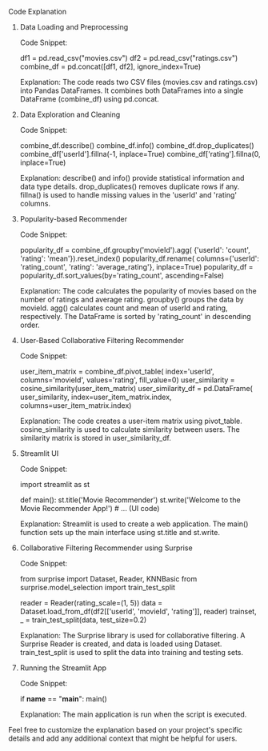 Code Explanation
1. Data Loading and Preprocessing

    Code Snippet:

   

    df1 = pd.read_csv("movies.csv")
    df2 = pd.read_csv("ratings.csv")
    combine_df = pd.concat([df1, df2], ignore_index=True)

    Explanation:
        The code reads two CSV files (movies.csv and ratings.csv) into Pandas DataFrames.
        It combines both DataFrames into a single DataFrame (combine_df) using pd.concat.

2. Data Exploration and Cleaning

    Code Snippet:

    combine_df.describe()
    combine_df.info()
    combine_df.drop_duplicates()
    combine_df['userId'].fillna(-1, inplace=True)
    combine_df['rating'].fillna(0, inplace=True)

    Explanation:
        describe() and info() provide statistical information and data type details.
        drop_duplicates() removes duplicate rows if any.
        fillna() is used to handle missing values in the 'userId' and 'rating' columns.

3. Popularity-based Recommender

    Code Snippet:

    popularity_df = combine_df.groupby('movieId').agg(
        {'userId': 'count', 'rating': 'mean'}).reset_index()
    popularity_df.rename(
        columns={'userId': 'rating_count', 'rating': 'average_rating'}, inplace=True)
    popularity_df = popularity_df.sort_values(by='rating_count', ascending=False)

    Explanation:
        The code calculates the popularity of movies based on the number of ratings and average rating.
        groupby() groups the data by movieId.
        agg() calculates count and mean of userId and rating, respectively.
        The DataFrame is sorted by 'rating_count' in descending order.

4. User-Based Collaborative Filtering Recommender

    Code Snippet:


    user_item_matrix = combine_df.pivot_table(
        index='userId', columns='movieId', values='rating', fill_value=0)
    user_similarity = cosine_similarity(user_item_matrix)
    user_similarity_df = pd.DataFrame(
        user_similarity, index=user_item_matrix.index, columns=user_item_matrix.index)

    Explanation:
        The code creates a user-item matrix using pivot_table.
        cosine_similarity is used to calculate similarity between users.
        The similarity matrix is stored in user_similarity_df.

5. Streamlit UI

    Code Snippet:

    import streamlit as st

    def main():
        st.title('Movie Recommender')
        st.write('Welcome to the Movie Recommender App!')
        # ... (UI code)

    Explanation:
        Streamlit is used to create a web application.
        The main() function sets up the main interface using st.title and st.write.

6. Collaborative Filtering Recommender using Surprise

    Code Snippet:

   

    from surprise import Dataset, Reader, KNNBasic
    from surprise.model_selection import train_test_split

    reader = Reader(rating_scale=(1, 5))
    data = Dataset.load_from_df(df2[['userId', 'movieId', 'rating']], reader)
    trainset, _ = train_test_split(data, test_size=0.2)

    Explanation:
        The Surprise library is used for collaborative filtering.
        A Surprise Reader is created, and data is loaded using Dataset.
        train_test_split is used to split the data into training and testing sets.

7. Running the Streamlit App

    Code Snippet:

    

    if __name__ == "__main__":
        main()

    Explanation:
        The main application is run when the script is executed.

Feel free to customize the explanation based on your project's specific details and add any additional context that might be helpful for users.
